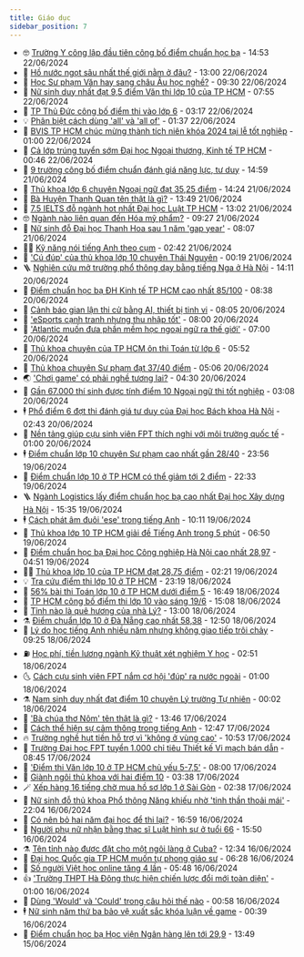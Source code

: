```yaml
---
title: Giáo dục
sidebar_position: 7
---
```


<!-- vnexpress-giao-duc:START -->
- 🤓 [Trường Y công lập đầu tiên công bố điểm chuẩn học bạ](https://vnexpress.net/diem-chuan-hoc-ba-truong-y-duoc-dai-hoc-da-nang-nam-2024-4761464.html) - 14:53 22/06/2024
- 🦆 [Hồ nước ngọt sâu nhất thế giới nằm ở đâu?](https://vnexpress.net/ho-nuoc-ngot-sau-nhat-the-gioi-nam-o-dau-4760327.html) - 13:00 22/06/2024
- 🦩 [Học Sư phạm Văn hay sang châu Âu học nghề?](https://vnexpress.net/hoc-su-pham-van-hay-sang-chau-au-hoc-nghe-4761183.html) - 09:30 22/06/2024
- 🌮 [Nữ sinh duy nhất đạt 9,5 điểm Văn thi lớp 10 của TP HCM](https://vnexpress.net/nu-sinh-duy-nhat-dat-9-5-diem-van-thi-lop-10-cua-tp-hcm-4760807.html) - 07:55 22/06/2024
- 🔭 [TP Thủ Đức công bố điểm thi vào lớp 6](https://vnexpress.net/tp-thu-duc-cong-bo-diem-thi-vao-lop-6-4761289.html) - 03:17 22/06/2024
- 💡 [Phân biệt cách dùng &#39;all&#39; và &#39;all of&#39;](https://vnexpress.net/phan-biet-cach-dung-all-va-all-of-4761251.html) - 01:37 22/06/2024
- 🥰 [BVIS TP HCM chúc mừng thành tích niên khóa 2024 tại lễ tốt nghiệp](https://vnexpress.net/bvis-tp-hcm-chuc-mung-thanh-tich-nien-khoa-2024-tai-le-tot-nghiep-4761094.html) - 01:00 22/06/2024
- 🐲 [Cả lớp trúng tuyển sớm Đại học Ngoại thương, Kinh tế TP HCM](https://vnexpress.net/ca-lop-trung-tuyen-som-dai-hoc-ngoai-thuong-kinh-te-tp-hcm-4761128.html) - 00:46 22/06/2024
- 🦒 [9 trường công bố điểm chuẩn đánh giá năng lực, tư duy](https://vnexpress.net/9-truong-cong-bo-diem-chuan-danh-gia-nang-luc-tu-duy-4759134.html) - 14:59 21/06/2024
- 🦆 [Thủ khoa lớp 6 chuyên Ngoại ngữ đạt 35,25 điểm](https://vnexpress.net/diem-chuan-lop-6-chuyen-ngoai-ngu-nam-2024-4761175.html) - 14:24 21/06/2024
- 🧰 [Bà Huyện Thanh Quan tên thật là gì?](https://vnexpress.net/ba-huyen-thanh-quan-ten-that-la-gi-4761086.html) - 13:49 21/06/2024
- 🐘 [7.5 IELTS đỗ ngành hot nhất Đại học Luật TP HCM](https://vnexpress.net/7-5-ielts-do-nganh-hot-nhat-dai-hoc-luat-tp-hcm-4761163.html) - 13:02 21/06/2024
- 🤓 [Ngành nào liên quan đến Hóa mỹ phẩm?](https://vnexpress.net/nganh-nao-lien-quan-den-hoa-my-pham-4759378.html) - 09:27 21/06/2024
- 🧰 [Nữ sinh đỗ Đại học Thanh Hoa sau 1 năm &#39;gap year&#39;](https://vnexpress.net/nu-sinh-do-dai-hoc-thanh-hoa-sau-1-nam-gap-year-4760009.html) - 08:07 21/06/2024
- 🧑‍💻 [Kỹ năng nói tiếng Anh theo cụm](https://vnexpress.net/ky-nang-noi-tieng-anh-theo-cum-4760285.html) - 02:42 21/06/2024
- 🫶 [&#39;Cú đúp&#39; của thủ khoa lớp 10 chuyên Thái Nguyên](https://vnexpress.net/cu-dup-cua-thu-khoa-lop-10-chuyen-thai-nguyen-4759587.html) - 00:19 21/06/2024
- 🪜 [Nghiên cứu mở trường phổ thông dạy bằng tiếng Nga ở Hà Nội](https://vnexpress.net/nghien-cuu-mo-truong-pho-thong-day-bang-tieng-nga-o-ha-noi-4760786.html) - 14:11 20/06/2024
- 🎊 [Điểm chuẩn học bạ ĐH Kinh tế TP HCM cao nhất 85/100](https://vnexpress.net/diem-chuan-hoc-ba-dai-hoc-kinh-te-tp-hcm-2024-4760576.html) - 08:38 20/06/2024
- 🧐 [Cảnh báo gian lận thi cử bằng AI, thiết bị tinh vi](https://vnexpress.net/canh-bao-gian-lan-thi-cu-bang-ai-thiet-bi-tinh-vi-4760509.html) - 08:05 20/06/2024
- 🌈 [&#39;eSports cạnh tranh nhưng thu nhập tốt&#39;](https://vnexpress.net/esports-canh-tranh-nhung-thu-nhap-tot-4760628.html) - 08:00 20/06/2024
- 🥰 [&#39;Atlantic muốn đưa phần mềm học ngoại ngữ ra thế giới&#39;](https://vnexpress.net/atlantic-muon-dua-phan-mem-hoc-ngoai-ngu-ra-the-gioi-4755927.html) - 07:00 20/06/2024
- 🎡 [Thủ khoa chuyên của TP HCM ôn thi Toán từ lớp 6](https://vnexpress.net/thu-khoa-chuyen-cua-tp-hcm-on-thi-toan-tu-lop-6-4760277.html) - 05:52 20/06/2024
- 🎊 [Thủ khoa chuyên Sư phạm đạt 37/40 điểm](https://vnexpress.net/thu-khoa-chuyen-su-pham-dat-37-40-diem-4760558.html) - 05:06 20/06/2024
- 🌏 [&#39;Chơi game&#39; có phải nghề tương lai?](https://vnexpress.net/choi-game-co-phai-nghe-tuong-lai-4760128.html) - 04:30 20/06/2024
- 🥸 [Gần 67.000 thí sinh được tính điểm 10 Ngoại ngữ thi tốt nghiệp](https://vnexpress.net/gan-67-000-thi-sinh-duoc-tinh-diem-10-ngoai-ngu-thi-tot-nghiep-4760437.html) - 03:08 20/06/2024
- 🕴 [Phổ điểm 6 đợt thi đánh giá tư duy của Đại học Bách khoa Hà Nội](https://vnexpress.net/pho-diem-6-dot-thi-danh-gia-tu-duy-nam-2024-cua-dai-hoc-bach-khoa-ha-noi-4760417.html) - 02:43 20/06/2024
- 💂 [Nền tảng giúp cựu sinh viên FPT thích nghi với môi trường quốc tế](https://vnexpress.net/nen-tang-giup-cuu-sinh-vien-fpt-thich-nghi-voi-moi-truong-quoc-te-4759179.html) - 01:00 20/06/2024
- 🕴 [Điểm chuẩn lớp 10 chuyên Sư phạm cao nhất gần 28/40](https://vnexpress.net/diem-chuan-lop-10-chuyen-su-pham-cao-nhat-gan-28-40-4755162.html) - 23:56 19/06/2024
- 🌋 [Điểm chuẩn lớp 10 ở TP HCM có thể giảm tới 2 điểm](https://vnexpress.net/diem-chuan-lop-10-o-tp-hcm-co-the-giam-toi-2-diem-4760030.html) - 22:33 19/06/2024
- 🪜 [Ngành Logistics lấy điểm chuẩn học bạ cao nhất Đại học Xây dựng Hà Nội](https://vnexpress.net/diem-chuan-hoc-ba-dai-hoc-xay-dung-ha-noi-2024-4760313.html) - 15:35 19/06/2024
- 🕴 [Cách phát âm đuôi &#39;ese&#39; trong tiếng Anh](https://vnexpress.net/cach-phat-am-duoi-ese-trong-tieng-anh-4760281.html) - 10:11 19/06/2024
- 🎃 [Thủ khoa lớp 10 TP HCM giải đề Tiếng Anh trong 5 phút](https://vnexpress.net/thu-khoa-lop-10-tp-hcm-giai-de-tieng-anh-trong-5-phut-4760148.html) - 06:50 19/06/2024
- 🦏 [Điểm chuẩn học bạ Đại học Công nghiệp Hà Nội cao nhất 28,97](https://vnexpress.net/diem-chuan-hoc-ba-dai-hoc-cong-nghiep-ha-noi-nam-2024-4760089.html) - 04:51 19/06/2024
- 🧑‍🏫 [Thủ khoa lớp 10 của TP HCM đạt 28,75 điểm](https://vnexpress.net/thu-khoa-lop-10-cua-tp-hcm-dat-28-75-diem-4759998.html) - 02:21 19/06/2024
- 💡 [Tra cứu điểm thi lớp 10 ở TP HCM](https://vnexpress.net/tra-cuu-diem-thi-lop-10-tp-hcm-nam-2024-4759909.html) - 23:19 18/06/2024
- 🐎 [56% bài thi Toán lớp 10 ở TP HCM dưới điểm 5](https://vnexpress.net/56-bai-thi-toan-lop-10-o-tp-hcm-duoi-diem-5-4759901.html) - 16:49 18/06/2024
- 🧰 [TP HCM công bố điểm thi lớp 10 vào sáng 19/6](https://vnexpress.net/tp-hcm-cong-bo-diem-thi-lop-10-vao-sang-19-6-4759741.html) - 15:08 18/06/2024
- 🙉 [Tỉnh nào là quê hương của nhà Lý?](https://vnexpress.net/tinh-nao-la-que-huong-cua-nha-ly-4759850.html) - 13:00 18/06/2024
- ⚗️ [Điểm chuẩn lớp 10 ở Đà Nẵng cao nhất 58,38](https://vnexpress.net/diem-chuan-lop-10-da-nang-2024-4759865.html) - 12:50 18/06/2024
- 🌝 [Lý do học tiếng Anh nhiều năm nhưng không giao tiếp trôi chảy](https://vnexpress.net/ly-do-hoc-tieng-anh-nhieu-nam-nhung-khong-giao-tiep-troi-chay-4758938.html) - 09:25 18/06/2024
- ⛽️ [Học phí, tiền lương ngành Kỹ thuật xét nghiệm Y học](https://vnexpress.net/hoc-phi-tien-luong-nganh-ky-thuat-xet-nghiem-y-hoc-4757723.html) - 02:51 18/06/2024
- 🌜 [Cách cựu sinh viên FPT nắm cơ hội &#39;đúp&#39; ra nước ngoài](https://vnexpress.net/cach-cuu-sinh-vien-fpt-nam-co-hoi-dup-ra-nuoc-ngoai-4758847.html) - 01:00 18/06/2024
- ⚗️ [Nam sinh duy nhất đạt điểm 10 chuyên Lý trường Tự nhiên](https://vnexpress.net/nam-sinh-duy-nhat-dat-diem-10-chuyen-ly-truong-tu-nhien-4758933.html) - 00:02 18/06/2024
- 🧰 [&#39;Bà chúa thơ Nôm&#39; tên thật là gì?](https://vnexpress.net/ba-chua-tho-nom-ten-that-la-gi-4759372.html) - 13:46 17/06/2024
- 🤗 [Cách thể hiện sự cảm thông trong tiếng Anh](https://vnexpress.net/cach-the-hien-su-cam-thong-trong-tieng-anh-4759415.html) - 12:47 17/06/2024
- 🔥 [Trường nghề hụt tiền hỗ trợ vì &#39;không ở vùng cao&#39;](https://vnexpress.net/truong-nghe-hut-tien-ho-tro-vi-khong-o-vung-cao-4759277.html) - 10:53 17/06/2024
- 💪 [Trường Đại học FPT tuyển 1.000 chỉ tiêu Thiết kế Vi mạch bán dẫn](https://vnexpress.net/truong-dai-hoc-fpt-tuyen-1-000-chi-tieu-thiet-ke-vi-mach-ban-dan-4759217.html) - 08:45 17/06/2024
- 💂 [&#39;Điểm thi Văn lớp 10 ở TP HCM chủ yếu 5-7,5&#39;](https://vnexpress.net/diem-thi-van-lop-10-o-tp-hcm-chu-yeu-5-7-5-4758985.html) - 08:00 17/06/2024
- 🌮 [Giành ngôi thủ khoa với hai điểm 10](https://vnexpress.net/gianh-ngoi-thu-khoa-voi-hai-diem-10-4759056.html) - 03:38 17/06/2024
- 🪄 [Xếp hàng 16 tiếng chờ mua hồ sơ lớp 1 ở Sài Gòn](https://vnexpress.net/xep-hang-16-tieng-cho-mua-ho-so-lop-1-o-sai-gon-4759058.html) - 02:38 17/06/2024
- 🎡 [Nữ sinh đỗ thủ khoa Phổ thông Năng khiếu nhờ &#39;tinh thần thoải mái&#39;](https://vnexpress.net/nu-sinh-do-thu-khoa-pho-thong-nang-khieu-nho-tinh-than-thoai-mai-4758837.html) - 22:04 16/06/2024
- 🌈 [Có nên bỏ hai năm đại học để thi lại?](https://vnexpress.net/co-nen-bo-hai-nam-dai-hoc-de-thi-lai-4753481.html) - 16:59 16/06/2024
- 🎊 [Người phụ nữ nhận bằng thạc sĩ Luật hình sự ở tuổi 66](https://vnexpress.net/nguoi-phu-nu-nhan-bang-thac-si-luat-hinh-su-o-tuoi-66-4758987.html) - 15:50 16/06/2024
- ⚗️ [Tên tỉnh nào được đặt cho một ngôi làng ở Cuba?](https://vnexpress.net/ten-tinh-nao-duoc-dat-cho-mot-ngoi-lang-o-cuba-4758894.html) - 12:34 16/06/2024
- 🌁 [Đại học Quốc gia TP HCM muốn tự phong giáo sư](https://vnexpress.net/dai-hoc-quoc-gia-tp-hcm-muon-tu-phong-giao-su-4758509.html) - 06:28 16/06/2024
- 🦏 [Số người Việt học online tăng 4 lần](https://vnexpress.net/so-nguoi-viet-hoc-online-tang-4-lan-4758765.html) - 05:48 16/06/2024
- 👍 [&#39;Trường THPT Hà Đông thực hiện chiến lược đổi mới toàn diện&#39;](https://vnexpress.net/truong-thpt-ha-dong-thuc-hien-chien-luoc-doi-moi-toan-dien-4758802.html) - 01:00 16/06/2024
- 🌈 [Dùng &#39;Would&#39; và &#39;Could&#39; trong câu hỏi thế nào](https://vnexpress.net/dung-would-va-could-trong-cau-hoi-the-nao-4758810.html) - 00:58 16/06/2024
- 🕴 [Nữ sinh năm thứ ba bảo vệ xuất sắc khóa luận về game](https://vnexpress.net/nu-sinh-nam-thu-ba-bao-ve-xuat-sac-khoa-luan-ve-game-4757390.html) - 00:39 16/06/2024
- 🧰 [Điểm chuẩn học bạ Học viện Ngân hàng lên tới 29,9](https://vnexpress.net/diem-chuan-hoc-ba-hoc-vien-ngan-hang-nam-2024-4758742.html) - 13:49 15/06/2024<!-- vnexpress-giao-duc:END -->
